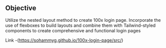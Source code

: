 ## Objective

Utilize the nested layout method to create 100x login page. Incorporate the use of flexboxes to build layouts and combine them with Tailwind-styled components to create comprehensive and functional login pages

Link -(https://sohammyg.github.io/100x-login-page/src/)
